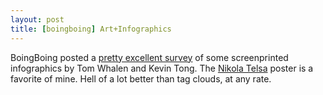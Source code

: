 ```yaml
---
layout: post
title: [boingboing] Art+Infographics
---
```


BoingBoing posted a [pretty excellent survey](http://boingboing.net/2014/08/22/art-in-the-infographic-age.html) of some screenprinted infographics by Tom Whalen and Kevin Tong. The [Nikola Telsa](http://media.boingboing.net/wp-content/uploads/2014/08/TongTesla.jpg) poster is a favorite of mine. Hell of a lot better than tag clouds, at any rate.
